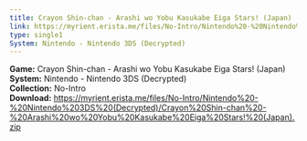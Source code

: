 ```yaml
---
title: Crayon Shin-chan - Arashi wo Yobu Kasukabe Eiga Stars! (Japan)
link: https://myrient.erista.me/files/No-Intro/Nintendo%20-%20Nintendo%203DS%20(Decrypted)/Crayon%20Shin-chan%20-%20Arashi%20wo%20Yobu%20Kasukabe%20Eiga%20Stars!%20(Japan).zip
type: single1
System: Nintendo - Nintendo 3DS (Decrypted)
---
```

<b>Game:</b> Crayon Shin-chan - Arashi wo Yobu Kasukabe Eiga Stars! (Japan)<br>
<b>System:</b> Nintendo - Nintendo 3DS (Decrypted)<br>
<b>Collection:</b> No-Intro<br>
<b>Download:</b> https://myrient.erista.me/files/No-Intro/Nintendo%20-%20Nintendo%203DS%20(Decrypted)/Crayon%20Shin-chan%20-%20Arashi%20wo%20Yobu%20Kasukabe%20Eiga%20Stars!%20(Japan).zip